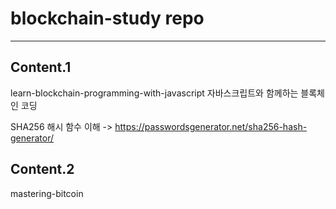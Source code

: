 # blockchain-study repo
---


## Content.1 
learn-blockchain-programming-with-javascript
자바스크립트와 함께하는 블록체인 코딩

SHA256 해시 함수 이해
-> https://passwordsgenerator.net/sha256-hash-generator/

## Content.2
mastering-bitcoin
